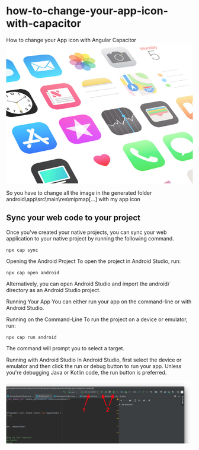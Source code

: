 # how-to-change-your-app-icon-with-capacitor
How to change your App icon with Angular Capacitor
![ScreenShot](/ios-11-icons-giuliosmedile.jpg)

So you have to change all the image in the generated folder android\app\src\main\res\mipmap[…] with my app icon

<h2>Sync your web code to your project</h2>
Once you've created your native projects, you can sync your web application to your native project by running the following command.

```
npx cap sync
```

Opening the Android Project
To open the project in Android Studio, run:

```
npx cap open android
```
Alternatively, you can open Android Studio and import the android/ directory as an Android Studio project.

Running Your App
You can either run your app on the command-line or with Android Studio.

Running on the Command-Line
To run the project on a device or emulator, run:

```
npx cap run android
```

The command will prompt you to select a target.

Running with Android Studio
In Android Studio, first select the device or emulator and then click the run or debug button to run your app. Unless you're debugging Java or Kotlin code, the run button is preferred.

![ScreenShot](/running-a42ce0daf3b9d2dd5ee6b94d1c378220.png)

